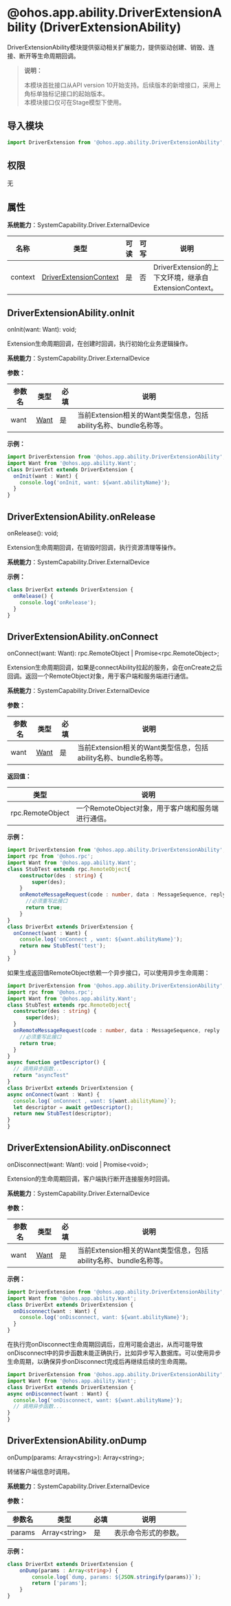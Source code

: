 # @ohos.app.ability.DriverExtensionAbility (DriverExtensionAbility)

DriverExtensionAbility模块提供驱动相关扩展能力，提供驱动创建、销毁、连接、断开等生命周期回调。

> **说明：**
> 
> 本模块首批接口从API version 10开始支持。后续版本的新增接口，采用上角标单独标记接口的起始版本。  
> 本模块接口仅可在Stage模型下使用。

## 导入模块

```ts
import DriverExtension from '@ohos.app.ability.DriverExtensionAbility';
```

## 权限

无

## 属性

**系统能力**：SystemCapability.Driver.ExternalDevice


| 名称 | 类型 | 可读 | 可写 | 说明 |
| -------- | -------- | -------- | -------- | -------- |
| context | [DriverExtensionContext](js-apis-inner-application-driverExtensionContext.md)  | 是 | 否 | DriverExtension的上下文环境，继承自ExtensionContext。 |


## DriverExtensionAbility.onInit

onInit(want: Want): void;

Extension生命周期回调，在创建时回调，执行初始化业务逻辑操作。

**系统能力**：SystemCapability.Driver.ExternalDevice

**参数：**

| 参数名 | 类型 | 必填 | 说明 |
| -------- | -------- | -------- | -------- |
| want |  [Want](js-apis-app-ability-want.md) | 是 | 当前Extension相关的Want类型信息，包括ability名称、bundle名称等。 |

**示例：**

  ```ts
  import DriverExtension from '@ohos.app.ability.DriverExtensionAbility';
  import Want from '@ohos.app.ability.Want';
  class DriverExt extends DriverExtension {
    onInit(want : Want) {
      console.log('onInit, want: ${want.abilityName}');
    }
  }
  ```


## DriverExtensionAbility.onRelease

onRelease(): void;

Extension生命周期回调，在销毁时回调，执行资源清理等操作。

**系统能力**：SystemCapability.Driver.ExternalDevice

**示例：**

  ```ts
  class DriverExt extends DriverExtension {
    onRelease() {
      console.log('onRelease');
    }
  }
  ```


## DriverExtensionAbility.onConnect

onConnect(want: Want): rpc.RemoteObject | Promise<rpc.RemoteObject>;

Extension生命周期回调，如果是connectAbility拉起的服务，会在onCreate之后回调。返回一个RemoteObject对象，用于客户端和服务端进行通信。

**系统能力**：SystemCapability.Driver.ExternalDevice

**参数：**

| 参数名 | 类型 | 必填 | 说明 |
| -------- | -------- | -------- | -------- |
| want |  [Want](js-apis-app-ability-want.md)| 是 | 当前Extension相关的Want类型信息，包括ability名称、bundle名称等。 |

**返回值：**

| 类型 | 说明 |
| -------- | -------- |
| rpc.RemoteObject | 一个RemoteObject对象，用于客户端和服务端进行通信。 |

**示例：**

  ```ts
  import DriverExtension from '@ohos.app.ability.DriverExtensionAbility';
  import rpc from '@ohos.rpc';
  import Want from '@ohos.app.ability.Want';
  class StubTest extends rpc.RemoteObject{
      constructor(des : string) {
          super(des);
      }
      onRemoteMessageRequest(code : number, data : MessageSequence, reply : MessageSequence, option : MessageOption) {
        //必须重写此接口
        return true;
      }
  }
  class DriverExt extends DriverExtension {
    onConnect(want : Want) {
      console.log('onConnect , want: ${want.abilityName}');
      return new StubTest('test');
    }
  }
  ```

如果生成返回值RemoteObject依赖一个异步接口，可以使用异步生命周期：

  ```ts
import DriverExtension from '@ohos.app.ability.DriverExtensionAbility';
import rpc from '@ohos.rpc';
import Want from '@ohos.app.ability.Want';
class StubTest extends rpc.RemoteObject{
    constructor(des : string) {
        super(des);
    }
    onRemoteMessageRequest(code : number, data : MessageSequence, reply : MessageSequence, option : MessageOption) {
      //必须重写此接口
      return true;
    }
}
async function getDescriptor() {
    // 调用异步函数...
    return "asyncTest"
}
class DriverExt extends DriverExtension {
  async onConnect(want : Want) {
    console.log(`onConnect , want: ${want.abilityName}`);
    let descriptor = await getDescriptor();
    return new StubTest(descriptor);
  }
}
  ```

## DriverExtensionAbility.onDisconnect

onDisconnect(want: Want): void | Promise\<void>;

Extension的生命周期回调，客户端执行断开连接服务时回调。

**系统能力**：SystemCapability.Driver.ExternalDevice

**参数：**

| 参数名 | 类型 | 必填 | 说明 |
| -------- | -------- | -------- | -------- |
| want |[Want](js-apis-app-ability-want.md)| 是 | 当前Extension相关的Want类型信息，包括ability名称、bundle名称等。 |

**示例：**

  ```ts
  import DriverExtension from '@ohos.app.ability.DriverExtensionAbility';
  import Want from '@ohos.app.ability.Want';
  class DriverExt extends DriverExtension {
    onDisconnect(want : Want) {
      console.log('onDisconnect, want: ${want.abilityName}');
    }
  }
  ```

在执行完onDisconnect生命周期回调后，应用可能会退出，从而可能导致onDisconnect中的异步函数未能正确执行，比如异步写入数据库。可以使用异步生命周期，以确保异步onDisconnect完成后再继续后续的生命周期。

  ```ts
import DriverExtension from '@ohos.app.ability.DriverExtensionAbility';
import Want from '@ohos.app.ability.Want';
class DriverExt extends DriverExtension {
  async onDisconnect(want : Want) {
    console.log('onDisconnect, want: ${want.abilityName}');
    // 调用异步函数...
  }
}
  ```


## DriverExtensionAbility.onDump

onDump(params: Array\<string>): Array\<string>;

转储客户端信息时调用。

**系统能力**：SystemCapability.Driver.ExternalDevice

**参数：**

| 参数名 | 类型 | 必填 | 说明 |
| -------- | -------- | -------- | -------- |
| params | Array\<string> | 是 | 表示命令形式的参数。|

**示例：**
    
  ```ts
  class DriverExt extends DriverExtension {
      onDump(params : Array<string>) {
          console.log(`dump, params: ${JSON.stringify(params)}`);
          return ['params'];
      }
  }
  ```

